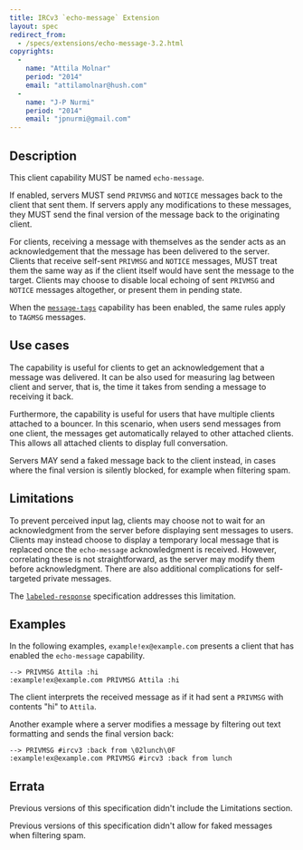```yaml
---
title: IRCv3 `echo-message` Extension
layout: spec
redirect_from:
  - /specs/extensions/echo-message-3.2.html
copyrights:
  -
    name: "Attila Molnar"
    period: "2014"
    email: "attilamolnar@hush.com"
  -
    name: "J-P Nurmi"
    period: "2014"
    email: "jpnurmi@gmail.com"
---
```

## Description

This client capability MUST be named `echo-message`.

If enabled, servers MUST send `PRIVMSG` and `NOTICE` messages back to
the client that sent them. If servers apply any modifications to these
messages, they MUST send the final version of the message back to the
originating client.

For clients, receiving a message with themselves as the sender acts as
an acknowledgement that the message has been delivered to the server.
Clients that receive self-sent `PRIVMSG` and `NOTICE` messages, MUST
treat them the same way as if the client itself would have sent the
message to the target. Clients may choose to disable local echoing
of sent `PRIVMSG` and `NOTICE` messages altogether, or present them
in pending state.

When the [`message-tags`](../extensions/message-tags.html) capability
has been enabled, the same rules apply to `TAGMSG` messages.

## Use cases

The capability is useful for clients to get an acknowledgement that a
message was delivered. It can be also used for measuring lag between
client and server, that is, the time it takes from sending a message
to receiving it back.

Furthermore, the capability is useful for users that have multiple
clients attached to a bouncer. In this scenario, when users send
messages from one client, the messages get automatically relayed to
other attached clients. This allows all attached clients to display
full conversation.

Servers MAY send a faked message back to the client instead, in cases
where the final version is silently blocked, for example when filtering
spam.

## Limitations

To prevent perceived input lag, clients may choose not to wait for an acknowledgment from the server before displaying sent messages to users. Clients may instead choose to display a temporary local message that is replaced once the `echo-message` acknowledgment is received. However, correlating these is not straightforward, as the server may modify them before acknowledgment. There are also additional complications for self-targeted private messages.

The [`labeled-response`](./labeled-response.html) specification addresses this limitation.

## Examples

In the following examples, `example!ex@example.com` presents a client
that has enabled the `echo-message` capability.

    --> PRIVMSG Attila :hi
    :example!ex@example.com PRIVMSG Attila :hi

The client interprets the received message as if it had sent a `PRIVMSG`
with contents "hi" to `Attila`.

Another example where a server modifies a message by filtering out text
formatting and sends the final version back:

    --> PRIVMSG #ircv3 :back from \02lunch\0F
    :example!ex@example.com PRIVMSG #ircv3 :back from lunch

## Errata

Previous versions of this specification didn't include the Limitations section.

Previous versions of this specification didn't allow for faked messages when filtering spam.
